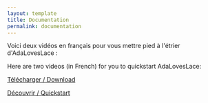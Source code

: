 ```yaml
---
layout: template
title: Documentation
permalink: documentation
---
```


Voici deux vidéos en français pour vous mettre pied à l'étrier d'AdaLovesLace :


Here are two videos (in French) for you to quickstart AdaLovesLace:


[Télécharger / Download](https://www.youtube.com/watch?v=UMP_Ru1JAeU&ab_channel=AdaLovesLace)


[Découvrir / Quickstart](https://www.youtube.com/watch?v=rNT6eOcWdE0&ab_channel=AdaLovesLace)

